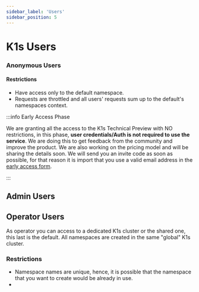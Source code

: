 ```yaml
---
sidebar_label: 'Users'
sidebar_position: 5
---
```


# K1s Users

### Anonymous Users

#### Restrictions

* Have access only to the default namespace.
* Requests are throttled and all users' requests sum up to the default's namespaces context.

:::info Early Access Phase

We are granting all the access to the K1s Technical Preview with NO restrictions, in this phase, **user credentials/Auth is not required to use the service**. 
We are doing this to get feedback from the community and improve the product. We are also working on the pricing model and will be sharing the details soon.
We will send you an invite code as soon as possible, for that reason it is import that you use a valid email address in the [early access form](https://go.rebelion.la/k1s-access).

:::

## Admin Users

## Operator Users

As operator you can access to a dedicated K1s cluster or the shared one, this last is the default. 
All namespaces are created in the same "global" K1s cluster.

### Restrictions

* Namespace names are unique, hence, it is possible that the namespace that you want to create would be already in use.
* 